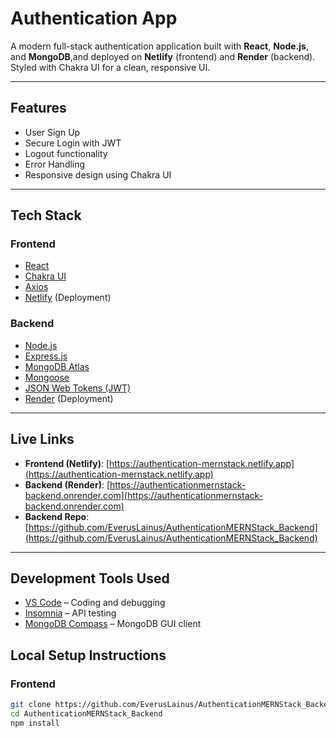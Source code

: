 # Authentication App

A modern full-stack authentication application built with **React**, **Node.js**, and **MongoDB**,and deployed on **Netlify** (frontend) and **Render** (backend). Styled with Chakra UI for a clean, responsive UI.

---

## Features

- User Sign Up
- Secure Login with JWT
- Logout functionality
- Error Handling
- Responsive design using Chakra UI

---

## Tech Stack

### Frontend

- [React](https://reactjs.org/)
- [Chakra UI](https://chakra-ui.com/)
- [Axios](https://axios-http.com/)
- [Netlify](https://www.netlify.com/) (Deployment)

### Backend

- [Node.js](https://nodejs.org/)
- [Express.js](https://expressjs.com/)
- [MongoDB Atlas](https://www.mongodb.com/cloud/atlas)
- [Mongoose](https://mongoosejs.com/)
- [JSON Web Tokens (JWT)](https://jwt.io/)
- [Render](https://render.com/) (Deployment)

---

## Live Links

- **Frontend (Netlify)**: [https://authentication-mernstack.netlify.app](https://authentication-mernstack.netlify.app)
- **Backend (Render)**: [https://authenticationmernstack-backend.onrender.com](https://authenticationmernstack-backend.onrender.com)
- **Backend Repo**: [https://github.com/EverusLainus/AuthenticationMERNStack_Backend](https://github.com/EverusLainus/AuthenticationMERNStack_Backend)

---

## Development Tools Used

- [VS Code](https://code.visualstudio.com/) – Coding and debugging
- [Insomnia](https://insomnia.rest/) – API testing
- [MongoDB Compass](https://www.mongodb.com/products/compass) – MongoDB GUI client

## Local Setup Instructions

### Frontend

```bash
git clone https://github.com/EverusLainus/AuthenticationMERNStack_Backend.git
cd AuthenticationMERNStack_Backend
npm install
```
